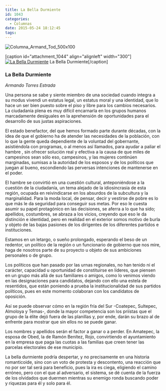 ```yaml
---
title: La Bella Durmiente
id: 1043
categories:
  - Columnas
date: 2015-05-24 18:12:45
tags:
---
```


![Columna_Armand_Tod_500x100](http://www.laredsemanario.com/wp-content/uploads/2015/04/Columna_Armand_Tod_500x100.png)

[caption id="attachment_1044" align="alignleft" width="300"][![La Bella Durmiente](http://www.laredsemanario.com/wp-content/uploads/2015/05/SleepingBeauty_77c-300x227.jpg)](http://www.laredsemanario.com/wp-content/uploads/2015/05/SleepingBeauty_77c.jpg) La Bella Durmiente[/caption]

### La Bella Durmiente

_Armando Torres Estrada_

Una persona se sabe y siente miembro de una sociedad cuando integra a su modus vivendi un estatus legal, un estatus moral y una identidad, que lo hace un ser bien puesto sobre el piso y libre para los cambios necesarios. La ciudadanía plena es muy difícil encarnarla en los grupos humanos marcadamente desiguales en la aprehensión de oportunidades para el desarrollo de sus justas aspiraciones.

El estado benefactor, del que hemos formado parte durante décadas, con la idea de que el gobierno ha de atender las necesidades de la población, con lo que la gente queda dependiente de la voluntad del gobernante, asistiéndola con programas, o al menos así llamados, para ayudar a paliar el hambre , sin ofrecer solución real y efectiva a la causa de que miles de campesinos sean sólo eso, campesinos, y las mujeres continúen marginadas, sumisas a la autoridad de los esposos y de los políticos que juegan al bueno, escondiendo las perversas intenciones de mantenerse en el poder. 

El hambre se convirtió en una cuestión cultural, anteponiéndose a la cuestión de la ciudadanía, un tema alejado de la idiosincrasia de esta región, ocupada en reivindicarse en los absurdos de la subcultura y la marginalidad. Para la moda local, de pensar, decir y vestirse de pobre es lo que más le da seguridad para conseguir sus metas. Por eso le cuesta asumir su papel protagónico en las decisiones, se aferra a lo que ha sido; apellidos, costumbres, se abraza a los vicios, creyendo que eso le da distinción e identidad, pero en realidad en el exterior somos motivo de burla y objeto de las bajas pasiones de los dirigentes de los diferentes partidos e instituciones. 

Estamos en un letargo, o sueño prolongado, esperando el beso de un redentor, un político de la región o un funcionario de gobierno que nos mire, haga de nosotros parte de su proyecto u objeto de sus ambiciones personales o de grupo. 

Los políticos que han pasado por las urnas regionales, no han tenido ni el carácter, capacidad u oportunidad de constituirse en líderes, que piensen en un grupo más allá de sus familiares o amigos, como lo venimos viendo en las designaciones para candidatos, dejando con ello una estela de resentidos, que están poniendo a prueba la institucionalidad de sus partidos políticos, pues en este momento colaboran con los candidatos de oposición. 

Así se puede observar cómo en la región fría del Sur -Coatepec, Sultepec, Almoloya y Temas-, donde la mayor competencia son los priístas que el grupo de la élite dejó fuera de las planillas y, por ende, darán su brazo al de enfrente para mostrar que sin ellos no se puede ganar. 

Los nombres y apellidos serán el factor a ganar o a perder. En Amatepec, la esposa de Obed, la de Ramón Benítez, Rojo, convirtiendo el ayuntamiento en la empresa que paga las cuotas a las familias que creen tener las parcelas electorales de ese municipio. 

La bella durmiente podría despertar, y no precisamente en una historia romanticoide, sino con un voto de protesta y descontento, una reacción que no por ser tal será para beneficio, pues la ira es ciega, eligiendo el camino erróneo, pero con el que al adversario, el sistema, se dé cuenta de la fuerza de los olvidados que duermen mientras su enemigo ronda buscando poder y riquezas para él y solo para él.